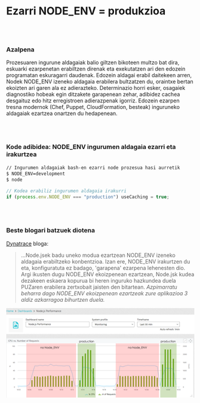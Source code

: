 # Ezarri NODE_ENV = produkzioa

<br/><br/>

### Azalpena

Prozesuaren ingurune aldagaiak balio giltzen bikoteen multzo bat dira, eskuarki ezarpenetan erabiltzen direnak eta exekutatzen ari den edozein programatan eskuragarri daudenak.
Edozein aldagai erabil daitekeen arren, Nodek NODE_ENV izeneko aldagaia erabilera bultzatzen du, oraintxe bertan ekoizten ari garen ala ez adierazteko. Determinazio horri esker, osagaiek diagnostiko hobeak egin ditzakete garapenean zehar, adibidez cachea desgaituz edo hitz erregistroen adierazpenak igorriz. Edozein ezarpen tresna modernok (Chef, Puppet, CloudFormation, besteak) inguruneko aldagaiak ezartzea onartzen du hedapenean.

<br/><br/>

### Kode adibidea: NODE_ENV ingurumen aldagaia ezarri eta irakurtzea

```shell script
// Ingurumen aldagaiak bash-en ezarri node prozesua hasi aurretik
$ NODE_ENV=development
$ node
```

```javascript
// Kodea erabiliz ingurumen aldagaia irakurri
if (process.env.NODE_ENV === "production") useCaching = true;
```

<br/><br/>

### Beste blogari batzuek diotena

[Dynatrace](https://www.dynatrace.com/blog/the-drastic-effects-of-omitting-node_env-in-your-express-js-applications/) bloga:

> ...Node.jsek badu uneko modua ezartzean NODE_ENV izeneko aldagaia erabiltzeko konbentzioa. Izan ere, NODE_ENV irakurtzen du eta, konfiguratuta ez badago, 'garapena' ezarpena lehenesten dio. Argi ikusten dugu NODE_ENV ekoizpenean ezartzean, Node.jsk kudea dezakeen eskaera kopurua bi heren inguruko hazkundea duela PUZaren erabilera zertxobait jaisten den bitartean. _Azpimarratu beharra dago NODE_ENV ekoizpenean ezartzeak zure aplikazioa 3 aldiz azkarragoa bihurtzen duela._

![NODE_ENV=produkzioa](/assets/images/setnodeenv1.png "NODE_ENV=produkzioa")

<br/><br/>
